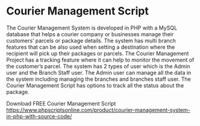 # Courier Management Script
The Courier Management System is developed in PHP with a MySQL database that helps a courier company or businesses manage their customers’ parcels or package details. The system has multi branch features that can be also used when setting a destination where the recipient will pick up their packages or parcels. The Courier Management Project has a tracking feature where it can help to monitor the movement of the customer’s parcel. The system has 2 types of user which is the Admin user and the Branch Staff user. The Admin user can manage all the data in the system including managing the branches and branches staff user. The Courier Management Script has options to track all the status about the package.

Download FREE Courier Management Script
https://www.phpscriptsonline.com/product/courier-management-system-in-php-with-source-code/
